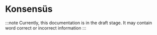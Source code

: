 # Konsensüs

:::note
Currently, this documentation is in the draft stage. It may contain word correct or incorrect information
:::
